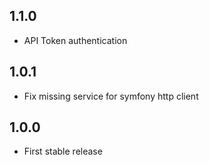 ## 1.1.0

- API Token authentication

## 1.0.1

- Fix missing service for symfony http client

## 1.0.0

- First stable release